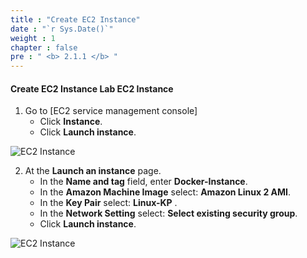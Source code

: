 ```yaml
---
title : "Create EC2 Instance"
date : "`r Sys.Date()`"
weight : 1
chapter : false
pre : " <b> 2.1.1 </b> "
---
```



#### Create EC2 Instance **Lab EC2 Instance**
1. Go to [EC2 service management console]
   + Click **Instance**.
   + Click **Launch instance**.

![EC2 Instance](/images/2.prerequisite/001-createvpc.png)

2. At the **Launch an instance** page.
   + In the **Name and tag** field, enter **Docker-Instance**.
   + In the **Amazon Machine Image** select: **Amazon Linux 2 AMI**.
   + In the **Key Pair** select: **Linux-KP** .
   + In the **Network Setting** select: **Select existing security group**.
   + Click **Launch instance**.

![EC2 Instance](/images/2.prerequisite/002-createvpc.png)